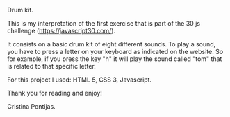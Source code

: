 Drum kit.

This is my interpretation of the first exercise that is part of the 30 js challenge (https://javascript30.com/).

It consists on a basic drum kit of eight different sounds. To play a sound, you have to press a letter on your keyboard as indicated on the website. So for example, if you press the key "h" it will play the sound called "tom" that is related to that specific letter.

For this project I used: HTML 5, CSS 3, Javascript.

Thank you for reading and enjoy!

Cristina Pontijas.
